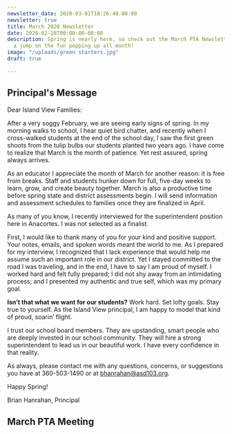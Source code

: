 ```yaml
---
newsletter_date: 2020-03-01T10:26:40-08:00
newsletter: true
title: March 2020 Newsletter
date: 2020-02-28T00:00:00-08:00
description: Spring is nearly here, so check out the March PTA Newsletter and get
  a jump on the fun popping up all month!
image: "/uploads/green starters.jpg"
draft: true

---
```

## Principal's Message

Dear Island View Families:

After a very soggy February, we are seeing early signs of spring. In my morning walks to school, I hear quiet bird chatter, and recently when I cross-walked students at the end of the school day, I saw the first green shoots from the tulip bulbs our students planted two years ago. I have come to realize that March is the month of patience. Yet rest assured, spring always arrives.

As an educator I appreciate the month of March for another reason: it is free from breaks. Staff and students hunker down for full, five-day weeks to learn, grow, and create beauty together. March is also a productive time before spring state and district assessments begin. I will send information and assessment schedules to families once they are finalized in April.

As many of you know, I recently interviewed for the superintendent position here in Anacortes. I was not selected as a finalist.

First, I would like to thank many of you for your kind and positive support. Your notes, emails, and spoken words meant the world to me. As I prepared for my interview, I recognized that I lack experience that would help me assume such an important role in our district. Yet I stayed committed to the road I was traveling, and in the end, I have to say I am proud of myself. I worked hard and felt fully prepared; I did not shy away from an intimidating process; and I presented my authentic and true self, which was my primary goal.

**Isn’t that what we want for our students?** Work hard. Set lofty goals. Stay true to yourself. As the Island View principal, I am happy to model that kind of proud, soarin’ flight.

I trust our school board members. They are upstanding, smart people who are deeply invested in our school community. They will hire a strong superintendent to lead us in our beautiful work. I have every confidence in that reality.

As always, please contact me with any questions, concerns, or suggestions you have at 360-503-1490 or at [bhanrahan@asd103.org](mailto:bhanrahan@asd103.org).

Happy Spring!

Brian Hanrahan, Principal

## March PTA Meeting
